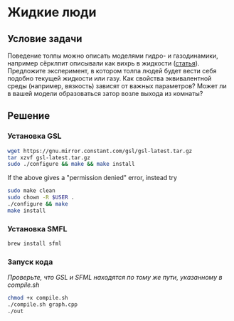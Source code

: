 # Жидкие люди
## Условие задачи
Поведение толпы можно описать моделями гидро- и газодинамики, например сёрклпит описывали как вихрь в жидкости ([статья](https://sethna.lassp.cornell.edu/pubPDF/MoshPits.pdf)). Предложите эксперимент, в котором толпа людей будет вести себя подобно текущей жидкости или газу. Как свойства эквивалентной среды (например, вязкость) зависят от важных параметров? Может ли в вашей модели образоваться затор возле выхода из комнаты?
## Решение
### Установка GSL
 ```bash
 wget https://gnu.mirror.constant.com/gsl/gsl-latest.tar.gz
 tar xzvf gsl-latest.tar.gz
 sudo ./configure && make && make install
 ```
 If the above gives a "permission denied" error, instead try
 ```bash
sudo make clean
sudo chown -R $USER .
./configure && make
make install
```
### Установка SMFL
```bash
brew install sfml
```
### Запуск кода 
_Проверьте, что GSL и SFML находятся по тому же пути, указанному в compile.sh_
```bash
chmod +x compile.sh
./compile.sh graph.cpp
./out
```